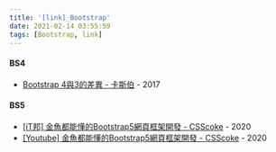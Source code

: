 ```yaml
---
title: '[link]_Bootstrap'
date: 2021-02-14 03:55:59
tags: [Bootstrap, link]
---
```


#### BS4
  - [Bootstrap 4與3的差異 - 卡斯伯](https://www.slideshare.net/chihchengwang3/bootstrap-keynote) - 2017

#### BS5
  - [[iT邦] 金魚都能懂的Bootstrap5網頁框架開發 - CSScoke](https://ithelp.ithome.com.tw/users/20112550/ironman/3796) - 2020
  - [[Youtube] 金魚都能懂的Bootstrap5網頁框架開發 - CSScoke](https://www.youtube.com/playlist?list=PLqivELodHt3jq3oWBZfdhMu0GE7774HBW) - 2020


